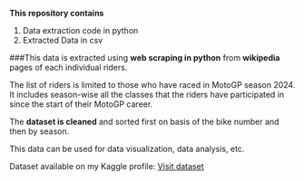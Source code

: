 **This repository contains**
1. Data extraction code in python
2. Extracted Data in csv

###This data is extracted using **web scraping in python** from **wikipedia** pages of each individual riders.

The list of riders is limited to those who have raced in MotoGP season 2024.
It includes season-wise all the classes that the riders have participated in since the start of their MotoGP career. 

The **dataset is cleaned** and sorted first on basis of the bike number and then by season.

This data can be used for data visualization, data analysis, etc.

Dataset available on my Kaggle profile: [Visit dataset](https://www.kaggle.com/datasets/mayuravartak/motogp-riders-2024-performance-dataset/data)

